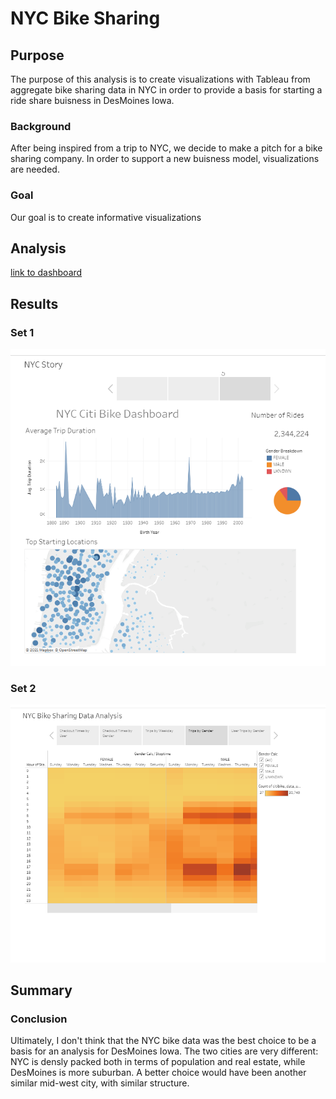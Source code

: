 # NYC Bike Sharing
## Purpose
The purpose of this analysis is to create visualizations with Tableau from aggregate bike sharing data in NYC in order to provide a basis for starting a ride share buisness in DesMoines Iowa. 
### Background
After being inspired from a trip to NYC, we decide to make a pitch for a bike sharing company. In order to support a new buisness model, visualizations are needed.
### Goal
Our goal is to create informative visualizations
## Analysis
[link to dashboard](https://public.tableau.com/views/Challenge14_16268182932650/Story1?:language=en-US&:display_count=n&:origin=viz_share_link)
## Results
### Set 1
![alt text](https://github.com/aamotz001/bikesharing/blob/main/Storyboard1.png)
### Set 2
![alt text](https://github.com/aamotz001/bikesharing/blob/main/Storyboard2.png)
## Summary
### Conclusion
Ultimately, I don't think that the NYC bike data was the best choice to be a basis for an analysis for DesMoines Iowa. The two cities are very different: NYC is densly packed both in terms of population and real estate, while DesMoines is more suburban. A better choice would have been another similar mid-west city, with similar structure.

